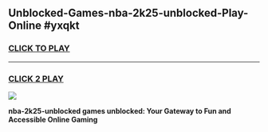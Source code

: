 
## Unblocked-Games-nba-2k25-unblocked-Play-Online #yxqkt
<h3>
<a href="https://news.freeplayer.one?title=nba-2k25-unblocked&ref=3">CLICK TO PLAY</a></h3>
<hr>

<h3>
<a href="https://news.freeplayer.one?title=nba-2k25-unblocked&ref=3">CLICK 2 PLAY</a>
  
</h3>

<a href="https://news.freeplayer.one?title=nba-2k25-unblocked&ref=3"><img src="https://clearcache.store/games.png"></a>


**nba-2k25-unblocked games unblocked: Your Gateway to Fun and Accessible Online Gaming**
